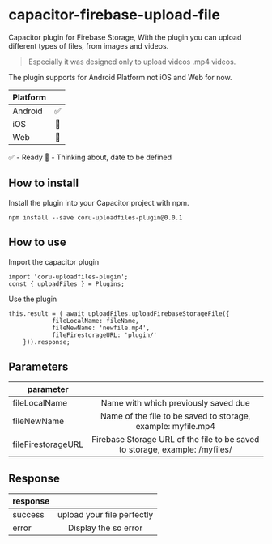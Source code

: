 # capacitor-firebase-upload-file
Capacitor plugin for Firebase Storage, With the plugin you can upload different types of files, from images and videos.
> Especially it was designed only to upload videos .mp4 videos.

The plugin supports for Android Platform not iOS and Web for now.

| Platform |   |
|----------|:-:|
| Android  |✅|
| iOS      |🧠|
| Web      |🧠|

✅ - Ready
🧠 - Thinking about, date to be defined


## How to install
Install the plugin into your Capacitor project with npm.

```
npm install --save coru-uploadfiles-plugin@0.0.1
```

## How to use

Import the capacitor plugin 
```js:
import 'coru-uploadfiles-plugin';
const { uploadFiles } = Plugins;

```

Use the plugin
```js:
this.result = ( await uploadFiles.uploadFirebaseStorageFile({
            fileLocalName: fileName,
            fileNewName: 'newfile.mp4',
            fileFirestorageURL: 'plugin/'
    })).response;
```

## Parameters
| parameter |   |
|----------|:-:|
| fileLocalName      |Name with which previously saved due                         |
| fileNewName        |Name of the file to be saved to storage, example: myfile.mp4 |
| fileFirestorageURL |Firebase Storage URL of the file to be saved to storage, example: /myfiles/ |

## Response

| response |   |
|----------|:-:|
| success      | upload your file perfectly |
| error        | Display the so error       |
